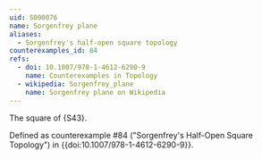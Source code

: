 ```yaml
---
uid: S000076
name: Sorgenfrey plane
aliases:
  - Sorgenfrey's half-open square topology
counterexamples_id: 84
refs:
  - doi: 10.1007/978-1-4612-6290-9 
    name: Counterexamples in Topology
  - wikipedia: Sorgenfrey_plane
    name: Sorgenfrey plane on Wikipedia
---
```

The square of {S43}.

Defined as counterexample #84 ("Sorgenfrey's Half-Open Square Topology")
in {{doi:10.1007/978-1-4612-6290-9}}.
